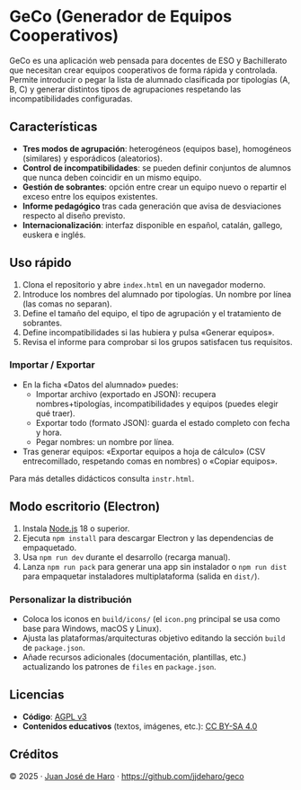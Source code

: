 # GeCo (Generador de Equipos Cooperativos)

GeCo es una aplicación web pensada para docentes de ESO y Bachillerato que necesitan crear equipos cooperativos de forma rápida y controlada. Permite introducir o pegar la lista de alumnado clasificada por tipologías (A, B, C) y generar distintos tipos de agrupaciones respetando las incompatibilidades configuradas.

## Características
- **Tres modos de agrupación**: heterogéneos (equipos base), homogéneos (similares) y esporádicos (aleatorios).
- **Control de incompatibilidades**: se pueden definir conjuntos de alumnos que nunca deben coincidir en un mismo equipo.
- **Gestión de sobrantes**: opción entre crear un equipo nuevo o repartir el exceso entre los equipos existentes.
- **Informe pedagógico** tras cada generación que avisa de desviaciones respecto al diseño previsto.
- **Internacionalización**: interfaz disponible en español, catalán, gallego, euskera e inglés.

## Uso rápido
1. Clona el repositorio y abre `index.html` en un navegador moderno.
2. Introduce los nombres del alumnado por tipologías. Un nombre por línea (las comas no separan).
3. Define el tamaño del equipo, el tipo de agrupación y el tratamiento de sobrantes.
4. Define incompatibilidades si las hubiera y pulsa «Generar equipos».
5. Revisa el informe para comprobar si los grupos satisfacen tus requisitos.

### Importar / Exportar
- En la ficha «Datos del alumnado» puedes:
  - Importar archivo (exportado en JSON): recupera nombres+tipologías, incompatibilidades y equipos (puedes elegir qué traer).
  - Exportar todo (formato JSON): guarda el estado completo con fecha y hora.
  - Pegar nombres: un nombre por línea.
- Tras generar equipos: «Exportar equipos a hoja de cálculo» (CSV entrecomillado, respetando comas en nombres) o «Copiar equipos».

Para más detalles didácticos consulta `instr.html`.

## Modo escritorio (Electron)
1. Instala [Node.js](https://nodejs.org) 18 o superior.
2. Ejecuta `npm install` para descargar Electron y las dependencias de empaquetado.
3. Usa `npm run dev` durante el desarrollo (recarga manual).
4. Lanza `npm run pack` para generar una app sin instalador o `npm run dist` para empaquetar instaladores multiplataforma (salida en `dist/`).

### Personalizar la distribución
- Coloca los iconos en `build/icons/` (el `icon.png` principal se usa como base para Windows, macOS y Linux).
- Ajusta las plataformas/arquitecturas objetivo editando la sección `build` de `package.json`.
- Añade recursos adicionales (documentación, plantillas, etc.) actualizando los patrones de `files` en `package.json`.



## Licencias
- **Código**: [AGPL v3](https://www.gnu.org/licenses/agpl-3.0.html)
- **Contenidos educativos** (textos, imágenes, etc.): [CC BY-SA 4.0](https://creativecommons.org/licenses/by-sa/4.0/)

## Créditos
© 2025 · [Juan José de Haro](https://bilateria.org) · https://github.com/jjdeharo/geco
